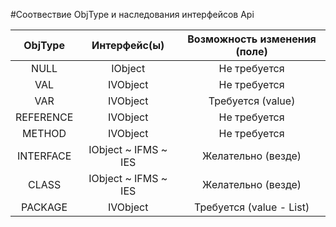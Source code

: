 #Соотвествие ObjType и наследования интерфейсов Api

| ObjType   | Интерфейс(ы)           | Возможность изменения (поле)      |
| :--------:| :--------------------: | :-------------------------------: |
| NULL      | IObject                | Не требуется                      |
| VAL       | IVObject               | Не требуется                      |
| VAR       | IVObject               | Требуется (value)                 |
| REFERENCE | IVObject               | Не требуется                      |
| METHOD    | IVObject               | Не требуется                      |
| INTERFACE | IObject ~ IFMS ~ IES   | Желательно (везде)                |
| CLASS     | IObject ~ IFMS ~ IES   | Желательно (везде)                |
| PACKAGE   | IVObject               | Требуется (value - List<IObject>) |
